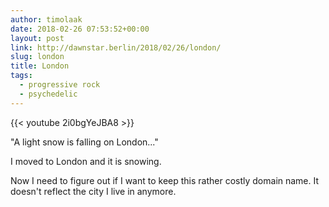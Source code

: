 ```yaml
---
author: timolaak
date: 2018-02-26 07:53:52+00:00
layout: post
link: http://dawnstar.berlin/2018/02/26/london/
slug: london
title: London
tags:
  - progressive rock
  - psychedelic
---
```


{{< youtube 2i0bgYeJBA8 >}}

"A light snow is falling on London..."

I moved to London and it is snowing.

Now I need to figure out if I want to keep this rather costly domain name. It doesn't reflect the city I live in anymore.
